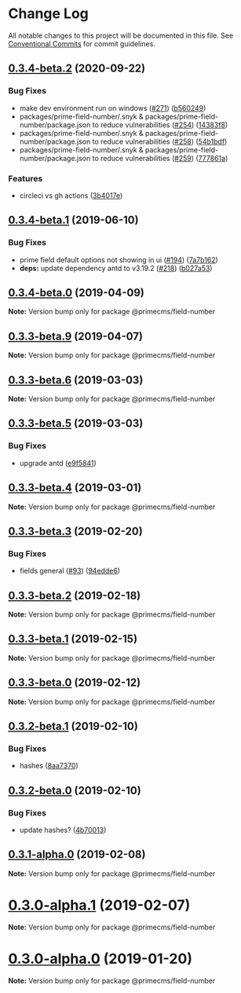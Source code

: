 # Change Log

All notable changes to this project will be documented in this file.
See [Conventional Commits](https://conventionalcommits.org) for commit guidelines.

## [0.3.4-beta.2](https://github.com/birkir/prime/tree/master/packages/prime-field-number/compare/v0.3.4-beta.1...v0.3.4-beta.2) (2020-09-22)

### Bug Fixes

- make dev environment run on windows ([#271](https://github.com/birkir/prime/tree/master/packages/prime-field-number/issues/271)) ([b560249](https://github.com/birkir/prime/tree/master/packages/prime-field-number/commit/b560249))
- packages/prime-field-number/.snyk & packages/prime-field-number/package.json to reduce vulnerabilities ([#254](https://github.com/birkir/prime/tree/master/packages/prime-field-number/issues/254)) ([14383f8](https://github.com/birkir/prime/tree/master/packages/prime-field-number/commit/14383f8))
- packages/prime-field-number/.snyk & packages/prime-field-number/package.json to reduce vulnerabilities ([#258](https://github.com/birkir/prime/tree/master/packages/prime-field-number/issues/258)) ([54b1bdf](https://github.com/birkir/prime/tree/master/packages/prime-field-number/commit/54b1bdf))
- packages/prime-field-number/.snyk & packages/prime-field-number/package.json to reduce vulnerabilities ([#259](https://github.com/birkir/prime/tree/master/packages/prime-field-number/issues/259)) ([777861a](https://github.com/birkir/prime/tree/master/packages/prime-field-number/commit/777861a))

### Features

- circleci vs gh actions ([3b4017e](https://github.com/birkir/prime/tree/master/packages/prime-field-number/commit/3b4017e))

## [0.3.4-beta.1](https://github.com/birkir/prime/tree/master/packages/prime-field-number/compare/v0.3.4-beta.0...v0.3.4-beta.1) (2019-06-10)

### Bug Fixes

- prime field default options not showing in ui ([#194](https://github.com/birkir/prime/tree/master/packages/prime-field-number/issues/194)) ([7a7b162](https://github.com/birkir/prime/tree/master/packages/prime-field-number/commit/7a7b162))
- **deps:** update dependency antd to v3.19.2 ([#218](https://github.com/birkir/prime/tree/master/packages/prime-field-number/issues/218)) ([b027a53](https://github.com/birkir/prime/tree/master/packages/prime-field-number/commit/b027a53))

## [0.3.4-beta.0](https://github.com/birkir/prime/tree/master/packages/prime-field-number/compare/v0.3.3-beta.9...v0.3.4-beta.0) (2019-04-09)

**Note:** Version bump only for package @primecms/field-number

## [0.3.3-beta.9](https://github.com/birkir/prime/tree/master/packages/prime-field-number/compare/v0.3.3-beta.8...v0.3.3-beta.9) (2019-04-07)

**Note:** Version bump only for package @primecms/field-number

## [0.3.3-beta.6](https://github.com/birkir/prime/tree/master/packages/prime-field-number/compare/v0.3.3-beta.5...v0.3.3-beta.6) (2019-03-03)

**Note:** Version bump only for package @primecms/field-number

## [0.3.3-beta.5](https://github.com/birkir/prime/tree/master/packages/prime-field-number/compare/v0.3.3-beta.4...v0.3.3-beta.5) (2019-03-03)

### Bug Fixes

- upgrade antd ([e9f5841](https://github.com/birkir/prime/tree/master/packages/prime-field-number/commit/e9f5841))

## [0.3.3-beta.4](https://github.com/birkir/prime/tree/master/packages/prime-field-number/compare/v0.3.3-beta.3...v0.3.3-beta.4) (2019-03-01)

**Note:** Version bump only for package @primecms/field-number

## [0.3.3-beta.3](https://github.com/birkir/prime/tree/master/packages/prime-field-number/compare/v0.3.3-beta.2...v0.3.3-beta.3) (2019-02-20)

### Bug Fixes

- fields general ([#93](https://github.com/birkir/prime/tree/master/packages/prime-field-number/issues/93)) ([94edde6](https://github.com/birkir/prime/tree/master/packages/prime-field-number/commit/94edde6))

## [0.3.3-beta.2](https://github.com/birkir/prime/tree/master/packages/prime-field-number/compare/v0.3.3-beta.1...v0.3.3-beta.2) (2019-02-18)

**Note:** Version bump only for package @primecms/field-number

## [0.3.3-beta.1](https://github.com/birkir/prime/tree/master/packages/prime-field-number/compare/v0.3.3-beta.0...v0.3.3-beta.1) (2019-02-15)

**Note:** Version bump only for package @primecms/field-number

## [0.3.3-beta.0](https://github.com/birkir/prime/tree/master/packages/prime-field-number/compare/v0.3.2-beta.9...v0.3.3-beta.0) (2019-02-12)

**Note:** Version bump only for package @primecms/field-number

## [0.3.2-beta.1](https://github.com/birkir/prime/tree/master/packages/prime-field-number/compare/v0.3.2-beta.0...v0.3.2-beta.1) (2019-02-10)

### Bug Fixes

- hashes ([8aa7370](https://github.com/birkir/prime/tree/master/packages/prime-field-number/commit/8aa7370))

## [0.3.2-beta.0](https://github.com/birkir/prime/tree/master/packages/prime-field-number/compare/v0.3.1-alpha.0...v0.3.2-beta.0) (2019-02-10)

### Bug Fixes

- update hashes? ([4b70013](https://github.com/birkir/prime/tree/master/packages/prime-field-number/commit/4b70013))

## [0.3.1-alpha.0](https://github.com/birkir/prime/tree/master/packages/prime-field-number/compare/v0.3.0-alpha.5...v0.3.1-alpha.0) (2019-02-08)

**Note:** Version bump only for package @primecms/field-number

# [0.3.0-alpha.1](https://github.com/birkir/prime/tree/master/packages/prime-field-number/compare/v0.3.0-alpha.0...v0.3.0-alpha.1) (2019-02-07)

**Note:** Version bump only for package @primecms/field-number

# [0.3.0-alpha.0](https://github.com/birkir/prime/tree/master/packages/prime-field-number/compare/v0.2.21...v0.3.0-alpha.0) (2019-01-20)

**Note:** Version bump only for package @primecms/field-number
